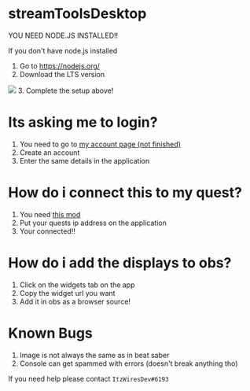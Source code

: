 # streamToolsDesktop

YOU NEED NODE.JS INSTALLED!!

If you don't have node.js installed

1. Go to <a href="https://nodejs.org/">https://nodejs.org/</a>
2. Download the LTS version
<img src="https://wiresdev.ga/lts.png">
3. Complete the setup above!

# Its asking me to login?

1. You need to go to <a href="https://acc.wiresdev.ga">my account page (not finished)</a>
2. Create an account
3. Enter the same details in the application

# How do i connect this to my quest?

1. You need <a href="https://github.com/EnderdracheLP/streamer-tools">this mod</a>
2. Put your quests ip address on the application
3. Your connected!!

# How do i add the displays to obs?

1. Click on the widgets tab on the app
2. Copy the widget url you want
3. Add it in obs as a browser source!

# Known Bugs
1. Image is not always the same as in beat saber
2. Console can get spammed with errors (doesn't break anything tho)

If you need help please contact `ItzWiresDev#6193`